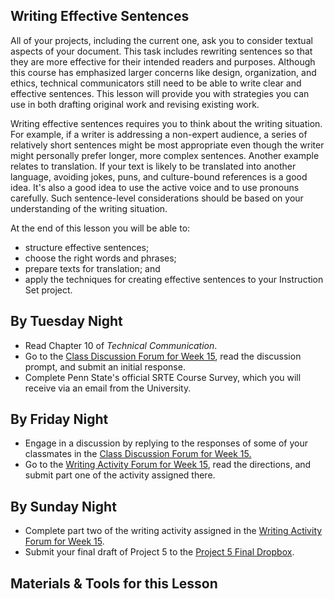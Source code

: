 ## Writing Effective Sentences

All of your projects, including the current one, ask you to consider textual aspects of your document. This task includes rewriting sentences so that they are more effective for their intended readers and purposes. Although this course has emphasized larger concerns like design, organization, and ethics, technical communicators still need to be able to write clear and effective sentences. This lesson will provide you with strategies you can use in both drafting original work and revising existing work.

Writing effective sentences requires you to think about the writing situation. For example, if a writer is addressing a non-expert audience, a series of relatively short sentences might be most appropriate even though the writer might personally prefer longer, more complex sentences. Another example relates to translation. If your text is likely to be translated into another language, avoiding jokes, puns, and culture-bound references is a good idea. It's also a good idea to use the active voice and to use pronouns carefully. Such sentence-level considerations should be based on your understanding of the writing situation.

At the end of this lesson you will be able to:

* structure effective sentences;
* choose the right words and phrases;
* prepare texts for translation; and
* apply the techniques for creating effective sentences to your Instruction Set project. 

## By Tuesday Night

* Read Chapter 10 of _Technical Communication_.
* Go to the [Class Discussion Forum for Week 15][1], read the discussion prompt, and submit an initial response.
* Complete Penn State's official SRTE Course Survey, which you will receive via an email from the University.

## By Friday Night

* Engage in a discussion by replying to the responses of some of your classmates in the [Class Discussion Forum for Week 15.][1]
* Go to the [Writing Activity Forum for Week 15][2], read the directions, and submit part one of the activity assigned there.

## By Sunday Night

* Complete part two of the writing activity assigned in the [Writing Activity Forum for Week 15][2].
* Submit your final draft of Project 5 to the [Project 5 Final Dropbox][3].

## Materials & Tools for this Lesson

[1]: /section/content/default.asp?WCI=Goto&WCU=CRSCNT&MATCH=Class+Discussion+Forum+for+Week+15
[2]: /section/content/default.asp?WCI=Goto&WCU=CRSCNT&MATCH=Writing+Activity+Forum+for+Week+15
[3]: /section/content/default.asp?WCI=Goto&WCU=CRSCNT&MATCH=Project+5+Final+Dropbox

